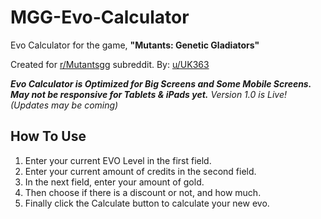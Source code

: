 # MGG-Evo-Calculator
Evo Calculator for the game, **"Mutants: Genetic Gladiators"**

Created for [r/Mutantsgg](https://www.reddit.com/r/mutantsgg/) subreddit.
By: [u/UK363](https://www.reddit.com/user/UK363)

***Evo Calculator is Optimized for Big Screens and Some Mobile Screens. May not be responsive for Tablets & iPads yet.***
*Version 1.0 is Live! (Updates may be coming)*

## How To Use
1. Enter your current EVO Level in the first field.
2. Enter your current amount of credits in the second field.
3. In the next field, enter your amount of gold.
4. Then choose if there is a discount or not, and how much.
5. Finally click the Calculate button to calculate your new evo.
